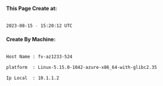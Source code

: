 
   
#### This Page Create at:

```bash

2023-08-15 - 15:20:12 UTC

```

#### Create By Machine:

```bash

Host Name : fv-az1233-524

platform  : Linux-5.15.0-1042-azure-x86_64-with-glibc2.35

Ip Local  : 10.1.1.2

```

